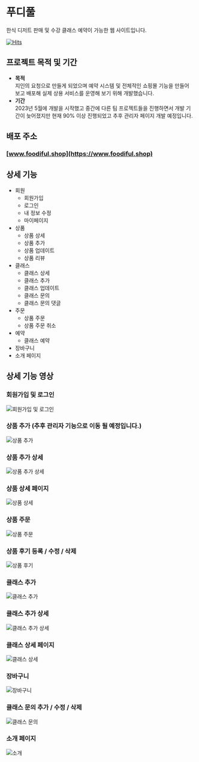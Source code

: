 # 푸디풀

한식 디저트 판매 및 수강 클래스 예약이 가능한 웹 사이트입니다.

[![Hits](https://hits.seeyoufarm.com/api/count/incr/badge.svg?url=https%3A%2F%2Fgithub.com%2Fdavidktlee%2Ffoodiful-front&count_bg=%2379C83D&title_bg=%23555555&icon=&icon_color=%23E7E7E7&title=hits&edge_flat=false)](https://hits.seeyoufarm.com)

## 프로젝트 목적 및 기간

- **목적**  
  지인의 요청으로 만들게 되었으며 예약 시스템 및 전체적인 쇼핑몰 기능을 만들어 보고 배포해 실제 상용 서비스를 운영해 보기 위해 개발했습니다.
- **기간**  
   2023년 5월에 개발을 시작했고 중간에 다른 팀 프로젝트들을 진행하면서 개발 기간이 늦어졌지만 현재 90% 이상 진행되었고 추후 관리자 페이지 개발 예정입니다.

## 배포 주소

### [www.foodiful.shop](https://www.foodiful.shop)

## 상세 기능

- 회원
  - 회원가입
  - 로그인
  - 내 정보 수정
  - 마이페이지
- 상품
  - 상품 상세
  - 상품 추가
  - 상품 업데이트
  - 상품 리뷰
- 클래스
  - 클래스 상세
  - 클래스 추가
  - 클래스 업데이트
  - 클래스 문의
  - 클래스 문의 댓글
- 주문
  - 상품 주문
  - 상품 주문 취소
- 예약
  - 클래스 예약
- 장바구니
- 소개 페이지

## 상세 기능 영상

### 회원가입 및 로그인

![회원가입 및 로그인](https://github.com/davidktlee/foodiful-front/assets/97086762/1b235743-3d29-4779-829f-33e23de4871d)

### 상품 추가 (추후 관리자 기능으로 이동 될 예정입니다.)

![상품 추가](https://github.com/davidktlee/foodiful-front/assets/97086762/b9ca7950-3511-46cf-b120-5dbd03002466)

### 상품 추가 상세

![상품 추가 상세](https://github.com/davidktlee/foodiful-front/assets/97086762/202f663f-1c0e-4e96-b74d-b06206993d2f)

### 상품 상세 페이지

![상품 상세](https://github.com/davidktlee/foodiful-front/assets/97086762/8b0a9bb8-d727-4384-89e4-2882584a1589)

### 상품 주문

![상품 주문](https://github.com/davidktlee/foodiful-front/assets/97086762/b643ef3d-f1f4-4c54-a4bb-0ace372c4c0d)

### 상품 후기 등록 / 수정 / 삭제

![상품 후기](https://github.com/davidktlee/foodiful-front/assets/97086762/88ae107d-8efa-496c-bc12-ce1902782c16)

### 클래스 추가

![클래스 추가](https://github.com/davidktlee/foodiful-front/assets/97086762/65cc733f-2cdd-4562-8f21-cb340f3f02d2)

### 클래스 추가 상세

![클래스 추가 상세](https://github.com/davidktlee/foodiful-front/assets/97086762/8b2ebfb4-45b4-49d6-95a2-3d09d5cb9427)

### 클래스 상세 페이지

![클래스 상세](https://github.com/davidktlee/foodiful-front/assets/97086762/5e788dcf-5a20-42cc-95c0-1c5e02200bd2)

### 장바구니

![장바구니](https://github.com/davidktlee/foodiful-front/assets/97086762/8b86e8e6-98df-429c-994b-0cd0bd07cac7)

### 클래스 문의 추가 / 수정 / 삭제

![클래스 문의](https://github.com/davidktlee/foodiful-front/assets/97086762/821efd58-9688-4921-aa32-d7f8dca922e1)

### 소개 페이지

![소개](https://github.com/davidktlee/foodiful-front/assets/97086762/dfdeeda2-bee3-429b-8276-dba0db0e69da)
